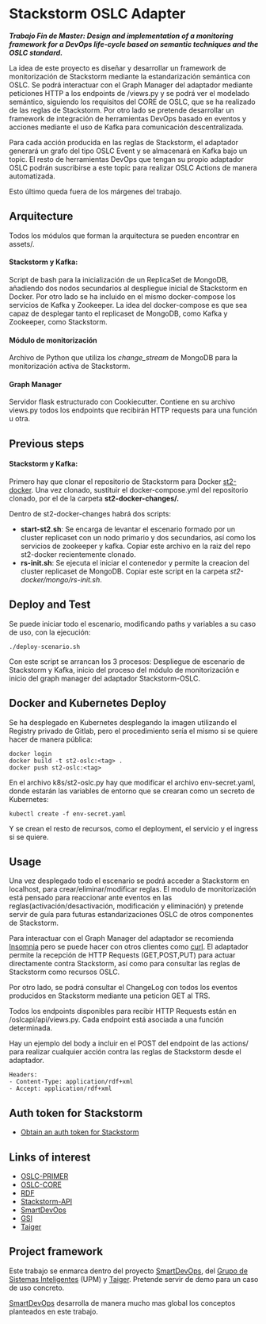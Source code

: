 # Stackstorm OSLC Adapter

***Trabajo Fin de Master: Design and implementation of a monitoring framework for a DevOps life-cycle based on semantic techniques and the OSLC standard.***

La idea de este proyecto es diseñar y desarrollar un framework de monitorización de Stackstorm mediante la estandarización semántica con OSLC. Se podrá interactuar con el Graph Manager del adaptador mediante peticiones HTTP a los endpoints de /views.py y se podrá ver el modelado semántico, siguiendo los requisitos del CORE de OSLC, que se ha realizado de las reglas de Stackstorm. Por otro lado se pretende desarrollar un framework de integración de herramientas DevOps basado en eventos y acciones mediante el uso de Kafka para comunicación descentralizada. 

Para cada acción producida en las reglas de Stackstorm, el adaptador generará un grafo del tipo OSLC Event y se almacenará en Kafka bajo un topic. El resto de herramientas DevOps que tengan su propio adaptador OSLC podrán suscribirse a este topic para realizar OSLC Actions de manera automatizada. 

Esto último queda fuera de los márgenes del trabajo.

## Arquitecture

Todos los módulos que forman la arquitectura se pueden encontrar en assets/. 

#### Stackstorm y Kafka:

Script de bash para la inicialización de un ReplicaSet de MongoDB, añadiendo dos nodos secundarios al despliegue inicial de Stackstorm en Docker. Por otro lado se ha incluido en el mismo docker-compose los servicios de Kafka y Zookeeper. La idea del docker-compose es que sea capaz de desplegar tanto el replicaset de MongoDB, como Kafka y Zookeeper, como Stackstorm.

#### Módulo de monitorización

Archivo de Python que utiliza los *change_stream* de MongoDB para la monitorización activa de Stackstorm. 

#### Graph Manager

Servidor flask estructurado con Cookiecutter. Contiene en su archivo views.py todos los endpoints que recibirán HTTP requests para una función u otra. 

## Previous steps

#### Stackstorm y Kafka:

Primero hay que clonar el repositorio de Stackstorm para Docker [st2-docker](https://github.com/StackStorm/st2-docker). Una vez clonado, sustituir el docker-compose.yml del repositorio clonado, por el de la carpeta **st2-docker-changes/.**

Dentro de st2-docker-changes habrá dos scripts:

- **start-st2.sh**: Se encarga de levantar el escenario formado por un cluster replicaset con un nodo primario y dos secundarios, así como los servicios de zookeeper y kafka. Copiar este archivo en la raiz del repo st2-docker recientemente clonado.
- **rs-init.sh**: Se ejecuta el iniciar el contenedor y permite la creacion del cluster replicaset de MongoDB. Copiar este script en la carpeta *st2-docker/mongo/rs-init.sh*.


## Deploy and Test

Se puede iniciar todo el escenario, modificando paths y variables a su caso de uso, con la ejecución:

```
./deploy-scenario.sh
```

Con este script se arrancan los 3 procesos: Despliegue de escenario de Stackstorm y Kafka, inicio del proceso del módulo de monitorización e inicio del graph manager del adaptador Stackstorm-OSLC.

## Docker and Kubernetes Deploy

Se ha desplegado en Kubernetes desplegando la imagen utilizando el Registry privado de Gitlab, pero el procedimiento sería el mismo si se quiere hacer de manera pública:


```
docker login
docker build -t st2-oslc:<tag> .
docker push st2-oslc:<tag>
```

En el archivo k8s/st2-oslc.py hay que modificar el archivo env-secret.yaml, donde estarán las variables de entorno que se crearan como un secreto de Kubernetes:

```
kubectl create -f env-secret.yaml 
```

Y se crean el resto de recursos, como el deployment, el servicio y el ingress si se quiere.


## Usage

Una vez desplegado todo el escenario se podrá acceder a Stackstorm en localhost, para crear/eliminar/modificar reglas. El modulo de monitorización está pensado para reaccionar ante eventos en las reglas(activación/desactivación, modificación y eliminación) y pretende servir de guía para futuras estandarizaciones OSLC de otros componentes de Stackstorm.

Para interactuar con el Graph Manager del adaptador se recomienda [Insomnia](https://insomnia.rest/) pero se puede hacer con otros clientes como [curl](https://www.solvetic.com/tutoriales/article/8011-como-instalar-curl-en-linux/). El adaptador permite la recepción de HTTP Requests (GET,POST,PUT) para actuar directamente contra Stackstorm, así como para consultar las reglas de Stackstorm como recursos OSLC.

Por otro lado, se podrá consultar el ChangeLog con todos los eventos producidos en Stackstorm mediante una peticion GET al TRS.

Todos los endpoints disponibles para recibir HTTP Requests están en /oslcapi/api/views.py. 
Cada endpoint está asociada a una función determinada.

Hay un ejemplo del body a incluir en el POST del endpoint de las actions/ para realizar cualquier acción contra las reglas de Stackstorm desde el adaptador. 

```
Headers: 
- Content-Type: application/rdf+xml
- Accept: application/rdf+xml
```

## Auth token for Stackstorm

- [Obtain an auth token for Stackstorm](https://docs.stackstorm.com/authentication.html)


## Links of interest

- [OSLC-PRIMER](https://open-services.net/resources/oslc-primer/)
- [OSLC-CORE](https://archive.open-services.net/bin/view/Main/OslcCoreSpecification)
- [RDF](https://www.w3.org/TR/rdf-primer/)
- [Stackstorm-API](https://api.stackstorm.com/)
- [SmartDevOps](https://smartdevops.gsi.upm.es)
- [GSI](https://gsi.upm.es)
- [Taiger](https://taiger.com)

## Project framework

Este trabajo se enmarca dentro del proyecto [SmartDevOps](https://smartdevops.gsi.upm.es), del [Grupo de Sistemas Inteligentes](https://gsi.upm.es) (UPM) y [Taiger](https://taiger.com). Pretende servir de demo para un caso de uso concreto. 

[SmartDevOps](https://smartdevops.gsi.upm.es) desarrolla de manera mucho mas global los conceptos planteados en este trabajo.

